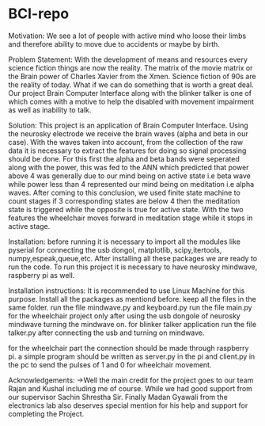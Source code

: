 # BCI-repo


Motivation:
We see a lot of people with active mind who loose their limbs and therefore ability to move due to accidents or maybe by birth.

Problem Statement:
With the development of means and resources every science fiction things are now the reality. The matrix of the movie matrix or the
Brain power of Charles Xavier from the Xmen. Science fiction of 90s are the reality of today. What if we can do something that
is worth a great deal. Our project Brain Computer Interface along with the blinker talker is one of which comes with a motive to
help the disabled with movement impairment as well as inability to talk.

Solution:
This project is an application of Brain Computer Interface. Using the neurosky electrode we receive the brain waves (alpha and beta in our case).
With the waves taken into account, from the collection of the raw data it is necessary to extract the features for doing so
signal processing should be done. For this first the alpha and beta bands were seperated along with the power,
this was fed to the ANN which predicted that power above 4 was generally due to our mind being on active state i.e beta wave while power 
less than 4 represented our mind being on meditation i.e alpha waves. After coming to this conclusion, we used finite state machine
to count stages if 3 corresponding states are below 4 then the meditation state is triggered while the opposite is true for active state.
With the two features the wheelchair moves forward in meditation stage while it stops in active stage.


Installation:
before running it is necessary to import all the modules like pyserial for connecting the usb dongol, matplotlib, scipy,itertools,
numpy,espeak,queue,etc. After installing all these packages we are ready to run the code. To run this project it is necessary to have 
neurosky mindwave, raspberry pi as well.

Installation instructions:
It is recommended to use Linux Machine for this purpose.
Install all the packages as mentiond before.
keep all the files in the same folder.
run the file mindwave.py and keyboard.py
run the file main.py for the wheelchair project only after using the usb dongole of neurosky mindwave turning the mindwave on.
for blinker talker application run the file talker.py after connecting the usb and turning on mindwave.

for the wheelchair part the connection should be made through raspberry pi.
a simple program should be written as server.py in the pi and client.py in the pc to send the pulses of 1 and 0 for wheelchair movement.


Acknowledgements:
->Well the main credit for the project goes to our team Rajan and Kushal including me of course. While we had good support
from our supervisor Sachin Shrestha Sir. Finally Madan Gyawali from the electronics lab also deserves special mention for his
help and support for completing the Project.
